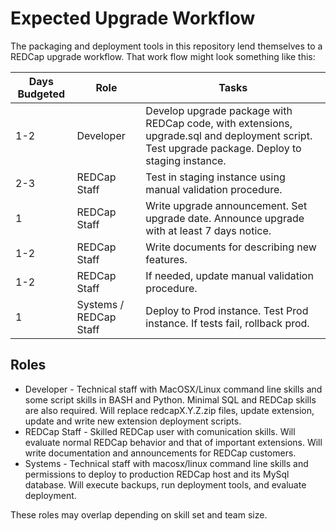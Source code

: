 # Expected Upgrade Workflow

The packaging and deployment tools in this repository lend themselves to a REDCap upgrade workflow.  That work flow might look something like this:

|Days Budgeted |Role  |Tasks      |
------|---------------|-----------|
|1-2  |Developer      |Develop upgrade package with REDCap code, with extensions, upgrade.sql and deployment script. Test upgrade package. Deploy to staging instance.  |
|2-3  | REDCap Staff  |Test in staging instance using manual validation procedure.  |
|1    | REDCap Staff  |Write upgrade announcement. Set upgrade date. Announce upgrade with at least 7 days notice.  |
|1-2  | REDCap Staff  |Write documents for describing new features.  |
|1-2  | REDCap Staff  |If needed, update manual validation procedure.  |
|1    |Systems / REDCap Staff  |Deploy to Prod instance. Test Prod instance. If tests fail, rollback prod.  |

## Roles

* Developer - Technical staff with MacOSX/Linux command line skills and some script skills in BASH and Python. Minimal SQL and REDCap skills are also required. Will replace redcapX.Y.Z.zip files, update extension, update and write new extension deployment scripts.
* REDCap Staff - Skilled REDCap user with comunication skills. Will evaluate normal REDCap behavior and that of important extensions. Will write documentation and announcements for REDCap customers.
* Systems - Technical staff with macosx/linux command line skills and permissions to deploy to production REDCap host and its MySql database. Will execute backups, run deployment tools, and evaluate deployment.

These roles may overlap depending on skill set and team size.
